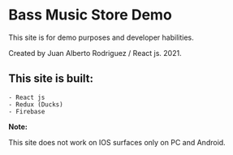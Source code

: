 # Bass Music Store Demo

This site is for demo purposes and developer habilities.

Created by Juan Alberto Rodriguez / React js. 2021.

## This site is built:

    - React js
    - Redux (Ducks)
    - Firebase

**Note:**

This site does not work on IOS surfaces only on PC and Android.  
